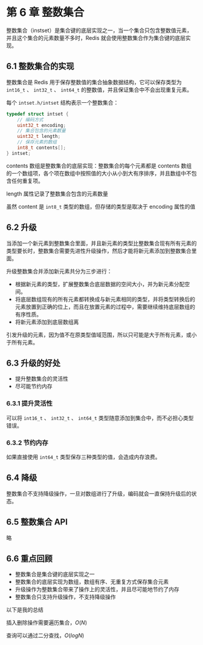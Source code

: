 # 第 6 章 整数集合

整数集合（instset）是集合键的底层实现之一，当一个集合只包含整数值元素，并且这个集合的元素数量不多时，Redis 就会使用整数集合作为集合键的底层实现。



## 6.1 整数集合的实现

整数集合是 Redis 用于保存整数值的集合抽象数据结构，它可以保存类型为 `int16_t` 、 `int32_t` 、 `int64_t` 的整数值，并且保证集合中不会出现重复元素。

每个 `intset.h/intset` 结构表示一个整数集合：

```c
typedef struct intset {
    // 编码方式
    uint32_t encoding;
    // 集合包含的元素数量
    uint32_t length;
    // 保存元素的数组
    int8_t contents[];
} intset;
```



contents 数组是整数集合的底层实现：整数集合的每个元素都是 contents 数组的一个数组项，各个项在数组中按照值的大小从小到大有序排序，并且数组中不包含任何重复项。

length 属性记录了整数集合包含的元素数量

虽然 content 是 `int8_t` 类型的数组，但存储的类型是取决于 encoding 属性的值



## 6.2 升级

当添加一个新元素到整数集合里面，并且新元素的类型比整数集合现有所有元素的类型要长时，整数集合需要先进性升级操作，然后才能将新元素添加到整数集合里面。

升级整数集合并添加新元素共分为三步进行：

+ 根据新元素的类型，扩展整数集合底层数据的空间大小，并为新元素分配空间。
+ 将底层数组现有的所有元素都转换成与新元素相同的类型，并将类型转换后的元素放置到正确的位上，而且在放置元素的过程中，需要继续维持底层数组的有序性质。
+ 将新元素添加到底层数组离

引发升级的元素，因为值不在原类型值域范围，所以只可能是大于所有元素，或小于所有元素。



## 6.3 升级的好处

+ 提升整数集合的灵活性
+ 尽可能节约内存



### 6.3.1 提升灵活性

可以将 `int16_t` 、 `int32_t` 、 `int64_t` 类型随意添加到集合中，而不必担心类型错误。



### 6.3.2 节约内存

如果直接使用 `int64_t` 类型保存三种类型的值，会造成内存浪费。



## 6.4 降级

整数集合不支持降级操作，一旦对数组进行了升级，编码就会一直保持升级后的状态。



## 6.5 整数集合 API

略



## 6.6 重点回顾

+ 整数集合是集合键的底层实现之一
+ 整数集合的底层实现为数组，数组有序、无重复方式保存集合元素
+ 升级操作为整数集合带来了操作上的灵活性，并且尽可能地节约了内存
+ 整数集合只支持升级操作，不支持降级操作



以下是我的总结

插入删除操作需要遍历集合，$O(N)$

查询可以通过二分查找，$O(logN)$

